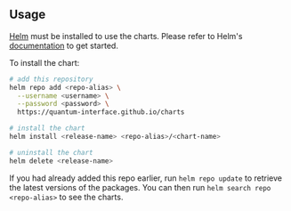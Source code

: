 ## Usage

[Helm](https://helm.sh) must be installed to use the charts.  Please refer to
Helm's [documentation](https://helm.sh/docs) to get started.

To install the chart:
```bash
# add this repository
helm repo add <repo-alias> \
  --username <username> \
  --password <password> \
  https://quantum-interface.github.io/charts

# install the chart
helm install <release-name> <repo-alias>/<chart-name>

# uninstall the chart
helm delete <release-name>
```

If you had already added this repo earlier, run `helm repo update` to retrieve
the latest versions of the packages.  You can then run `helm search repo
<repo-alias>` to see the charts.
